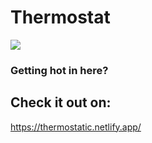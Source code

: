 # Thermostat

![](https://media.giphy.com/media/jjJAkt4gHUpK8/giphy.gif)

### Getting hot in here?

## Check it out on:

https://thermostatic.netlify.app/
